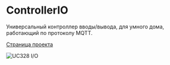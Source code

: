 # ControllerIO
Универсальный контроллер вводы/вывода, для умного дома, работающий по протоколу MQTT.

[Страница проекта](https://blog.instalator.ru/archives/850)

![UC328 I/O](https://blog.instalator.ru/wp-content/uploads/photo-gallery/UC328/IMG_1851.JPG)
